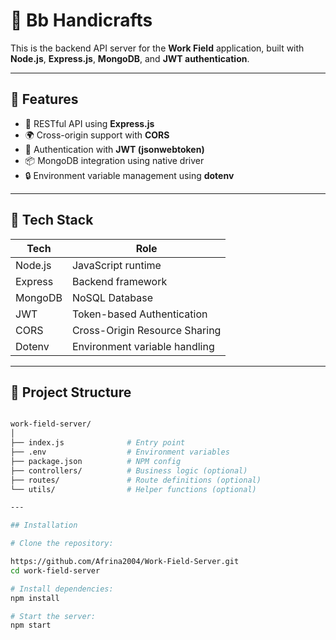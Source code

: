 # 🧭 Bb Handicrafts

This is the backend API server for the **Work Field** application, built with **Node.js**, **Express.js**, **MongoDB**, and **JWT authentication**.

---

## 🚀 Features

- 🔧 RESTful API using **Express.js**
- 🌍 Cross-origin support with **CORS**
- 🔐 Authentication with **JWT (jsonwebtoken)**
- 📦 MongoDB integration using native driver
- 🔒 Environment variable management using **dotenv**

---

## 🧪 Tech Stack

| Tech        | Role                            |
|-------------|---------------------------------|
| Node.js     | JavaScript runtime              |
| Express     | Backend framework               |
| MongoDB     | NoSQL Database                  |
| JWT         | Token-based Authentication      |
| CORS        | Cross-Origin Resource Sharing   |
| Dotenv      | Environment variable handling   |

---

## 📁 Project Structure
```bash

work-field-server/
│
├── index.js              # Entry point
├── .env                  # Environment variables
├── package.json          # NPM config
├── controllers/          # Business logic (optional)
├── routes/               # Route definitions (optional)
└── utils/                # Helper functions (optional)

---

## Installation

# Clone the repository:

https://github.com/Afrina2004/Work-Field-Server.git
cd work-field-server

# Install dependencies:
npm install

# Start the server:
npm start
